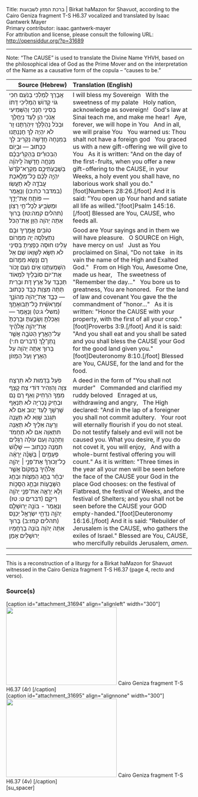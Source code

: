 <html>
<head></head>
<body>
Title: ברכת המזון לשבועות ‬| Birkat haMazon for Shavuot, according to the Cairo Geniza fragment ‫T-S H6.37 vocalized and translated by Isaac Gantwerk Mayer<br />
Primary contributor: isaac.gantwerk-mayer<br />
For attribution and license, please consult the following URL: <a href="http://opensiddur.org/?p=31689">http://opensiddur.org/?p=31689</a>
<p />
<hr />

Note: “The CAUSE” is used to translate the Divine Name YHVH, based on the philosophical idea of God as the Prime Mover and on the interpretation of the Name as a causative form of the copula – “causes to be.”

<table style="margin-left: auto;margin-right: auto;" class="draggable">
<thead><tr><th id="x" style="text-align: right;">Source (Hebrew)</th><th style="text-align: left;">Translation (English)</th></tr></thead>
<tbody>
<tr><td style="vertical-align:top;">
<div class="liturgy"><span lang="he">
‫<span class="acrostic">אֲ</span>בָרֵךְ לְמַלְכִּי‬
‫‫<span class="acrostic">בְּ</span>נֹעַם חִכִּי‬
‫‫<span class="acrostic">גּ</span>וֹי קָדוֹשׁ הַמְלִיכִי‬
‫‫<span class="acrostic">דָּ</span>תוֹ בְּסִינַי חַנְּכִי וְהַשְּׁמִיעִי אָנֹכִי‬
‫<span class="acrostic">‫הֵ</span>ן לָעַד ‬‪נְיַחֶלָךְ‬‫ ‬
‫‫<span class="acrostic">וּ</span>בַכֹּל נְהַלֶּלָךְ‬
‪‫<span class="acrostic">זִ</span>יהַרְתָּנוּ‬‫ זָר לֹא יִהְיֶה לָךְ‬
‪‫<span class="acrostic">חָ</span>נַנְתָּנוּ‬‫ בְּמִנְחָה חֲדָשָׁה נַקְרִיב לָךְ‬
‫כַּכָּתוּב — וּבְי֣וֹם הַבִּכּוּרִ֗ים 
בְּהַקְרִ֨יבְכֶ֜ם מִנְחָ֤ה חֲדָשָׁה֙ לַֽיהֹוָ֔ה בְּשָׁבֻעֹ֖תֵיכֶ֑ם
מִֽקְרָא־קֹ֙דֶשׁ֙ יִהְיֶ֣ה לָכֶ֔ם 
כׇּל־מְלֶ֥אכֶת עֲבֹדָ֖ה לֹ֥א תַעֲשֽׂוּ׃ <span class="citation">(במדבר כח:כו)‬</span>
‫וְנֶאֱמַר — פּוֹתֵ֥חַ אֶת־יָדֶ֑ךָ 
וּמַשְׂבִּ֖יעַ לְכׇל־חַ֣י רָצֽוֹן׃ <span class="citation">(תהלים קמה:טז)‬</span>
‫בָּרוּךְ אַתָּה יְהֹוָה הַזָּן אֶת־הַכֹּל‬‪׃‬
</span></div></td>
 
<td style="vertical-align:top;">
<div class="english">
‬‫I will bless my Sovereign‬ <span class="acrostic">&nbsp;</span>
With the sweetness of my palate‬‬ <span class="acrostic">&nbsp;</span>
Holy nation, acknowledge as sovereign‬‪!‬‬ <span class="acrostic">&nbsp;</span>
God's law at Sinai teach me, and make me hear!‬‬ <span class="acrostic">&nbsp;</span>
Aye, forever, we will hope in You‬‬ <span class="acrostic">&nbsp;</span>
And in all, we will praise You‬‬ <span class="acrostic">&nbsp;</span>
You warned us: Thou shalt not have a foreign god‬‬ <span class="acrostic">&nbsp;</span>
You graced us with a new gift-offering we will give to You‬‬ <span class="acrostic">&nbsp;</span>
‪As it is written: "And on the day of the first-fruits, 
when you offer a new gift-offering to the CAUSE, in your Weeks, 
a holy event you shall have, 
no laborious work shall you do."[foot]Numbers 28:26.[/foot]
‪And it is said: "You open up Your hand 
and satiate all life as willed."[foot]Psalm 145:16.[/foot]
‪Blessed are You, CAUSE, who feeds all.‬
</div></td></tr>


<tr><td style="vertical-align:top;">
<div class="liturgy"><span lang="he">
‫‫<span class="acrostic">ט</span>וֹבִים אֳמָרֶיךָ וּבָם ‬‪נִתְעַלְּסָה‬
‫<span class="acrostic">‫יָ</span>הּ מִמָּרוֹם עָלֵינוּ חוּסָה‬
‫<span class="acrostic">‫כְּ</span>פָצִיתָ בַּסִּינַי לֹא תִּשָּׂא‬
‫‫<span class="acrostic">לְ</span>שָׁוְאוֹ שֵׁם אֵל רָם וְנָשָׂא‬
‫‫<span class="acrostic">מִ</span>מָּרוֹם הִשְׁמַעְתָּנוּ אָיֹם‬
‫‫<span class="acrostic">נֹ</span>עַם זָכוֹר אֶת־יוֹם‬
‫‫<span class="acrostic">ס</span>וֹבְלֶיךָ לִמְאוֹד תְּכַבֵּד‬
‫<span class="acrostic">‫עַ</span>ל אֶרֶץ דָּת וּבְרִית תַּתָּה מִצְוַת כָּבֵד‬
‫כַּכָּתוּב — כַּבֵּ֣ד אֶת־יְ֭הֹוָה מֵהוֹנֶ֑ךָ
 וּ֝מֵרֵאשִׁ֗ית כׇּל־תְּבוּאָתֶֽךָ׃ <span class="citation">(משלי ג:ט)‬</span>
‫וְנֶאֱמַר — וְאָכַלְתָּ֖ 
וְשָׂבָ֑עְתָּ 
וּבֵֽרַכְתָּ֙ אֶת־יְהֹוָ֣ה אֱלֹהֶ֔יךָ
עַל־הָאָ֥רֶץ הַטֹּבָ֖ה אֲשֶׁ֥ר נָֽתַן־לָֽךְ׃ <span class="citation">(דברים ח:י)‬</span>
‫בָּרוּךְ אַתָּה יְהֹוָה עַל הָאָרֶץ וְעַל הַמָּזוֹן‬‪׃‬
</span></div></td>
 
<td style="vertical-align:top;">
<div class="english">
Good are Your sayings and in them we will have pleasure.‬‬ <span class="acrostic">&nbsp;</span>
O SOURCE on High, have mercy on us!‬‬ <span class="acrostic">&nbsp;</span>
Just as You proclaimed on Sinai, "Do not take‬ <span class="acrostic">&nbsp;</span>
in its vain the name of the High and Exalted God."‬‬ <span class="acrostic">&nbsp;</span>
From on High You, Awesome One, made us hear,‬‬ <span class="acrostic">&nbsp;</span>
The sweetness of "Remember the day..."‬‬ <span class="acrostic">&nbsp;</span>
You bore us to greatness, You are honored.‬‬ <span class="acrostic">&nbsp;</span>
For the land of law and covenant You gave the the commandment of "honor..."‬‬ <span class="acrostic">&nbsp;</span>
‪As it is written: "Honor the CAUSE  with your property, 
with the first of all your crop."[foot]Proverbs 3:9.[/foot]
‪And it is said: "And you shall eat 
and you shall be sated 
and you shall bless the CAUSE your God 
for the good land given you."[foot]Deuteronomy 8:10.[/foot]
‪Blessed are You, CAUSE, for the land and for the food.‬
</div></td></tr>


<tr><td style="vertical-align:top;">
<div class="liturgy"><span lang="he">
‫<span class="acrostic">‫פֹּ</span>עַל בִּדְמוּת לֹא תִּרְצָח‬
‫‫<span class="acrostic">צִ</span>וָּה וְהִזְהִיר דּוֹדִי צַח‬
‫‫<span class="acrostic">קָ</span>צַף מִמְּךָ הִרְחִיק וְאַף‬
‫‫<span class="acrostic">רָ</span>ם נָם וּבְחֵיק נָכְרִיָּה לֹא תִּנְאָף‬
‫‫<span class="acrostic">שׇׁ</span>רְשָׁךְ לָעַד יָנוּב אִם לֹא תִּגְנֹב‬
‫שָׁוְא לֹא תַּעֲנֶה וְרָעָה אֵלֶיךָ לֹא תְּאֻנֶּה‬
‫‫<span class="acrostic">תִּ</span>תְאַוֶּה אִם לֹא תַּחְמֹד וְתֵהָנֶה‬
‫וְעִם עוֹלָה רְגָלִים תִּמְנֶה‬
‫כַּכָּתוּב — שָׁל֣וֹשׁ פְּעָמִ֣ים ׀ בַּשָּׁנָ֡ה 
יֵרָאֶ֨ה כׇל־זְכוּרְךָ֜ אֶת־פְּנֵ֣י ׀ יְהֹוָ֣ה אֱלֹהֶ֗יךָ
 בַּמָּקוֹם֙ אֲשֶׁ֣ר יִבְחָ֔ר 
בְּחַ֧ג הַמַּצּ֛וֹת 
וּבְחַ֥ג הַשָּׁבֻע֖וֹת 
וּבְחַ֣ג הַסֻּכּ֑וֹת 
וְלֹ֧א יֵרָאֶ֛ה אֶת־פְּנֵ֥י יְהֹוָ֖ה רֵיקָֽם׃ (דברים ט: טז)‬
‫וְנֶאֱמַר - בּוֹנֵ֣ה יְרֽוּשָׁלַ֣&#x200d;ִם יְהֹוָ֑ה
נִדְחֵ֖י יִשְׂרָאֵ֣ל יְכַנֵּֽס׃ <span class="citation">(תהלים קמז:ב)‬</span>
‫בָּרוּךְ אַתָּה יְהֹוָה בּוֹנֶה בְרַחֲמָיו יְרוּשָׁלַיִם אָמֵן‬‪׃‬
</span></div></td>
 
<td style="vertical-align:top;">
<div class="english">
A deed in the form of "You shall not murder"‬‬ <span class="acrostic">&nbsp;</span>
Commanded and clarified my ruddy beloved‬‬ <span class="acrostic">&nbsp;</span>
Enraged at us, withdrawing and angry,‬ <span class="acrostic">&nbsp;</span>
The High declared: "And in the lap of a foreigner you shall not commit adultery.‬‬ <span class="acrostic">&nbsp;</span>
Your root will eternally flourish if you do not steal.‬‬ <span class="acrostic">&nbsp;</span>
‪Do not testify falsely and evil will not be caused you.‬
What you desire, if you do not covet it, you will enjoy,‬‬ <span class="acrostic">&nbsp;</span>
‪And with a whole-burnt festival offering you will count."‬
‪As it is written: "Three times in the year 
all your men will be seen before the face of the CAUSE your God 
in the place God chooses: 
on the festival of Flatbread, 
the festival of Weeks, 
and the festival of Shelters; 
and you shall not be seen before the CAUSE your GOD empty-handed."[foot]Deuteronomy 16:16.[/foot]
‪And it is said: "Rebuilder of Jerusalem is the CAUSE, 
who gathers the exiles of Israel."‬
‪Blessed are You, CAUSE, who mercifully rebuilds Jerusalem, <em>amen</em>.‬
</div></td></tr>
</tbody></table>

<hr />

This is a reconstruction of a liturgy for a Birkat haMazon for Shavuot witnessed in the Cairo Geniza fragment T-S H6.37 (page 4, recto and verso)‬.

<h3>Source(s)</h3>

<span style="float: right;">[caption id="attachment_31694" align="alignleft" width="300"]<a href="https://opensiddur.org/wp-content/uploads/2020/05/T-S-H6.37-4r-smol.jpg"><img src="https://opensiddur.org/wp-content/uploads/2020/05/T-S-H6.37-4r-smol-300x211.jpg" alt="" width="300" height="211" class="size-medium wp-image-31694" /></a> Cairo Geniza fragment T-S H6.37 (4r) [/caption]</span>  <span style="float: left;">[caption id="attachment_31695" align="alignnone" width="300"]<a href="https://opensiddur.org/wp-content/uploads/2020/05/T-S-H6.37-4v-smol.jpg"><img src="https://opensiddur.org/wp-content/uploads/2020/05/T-S-H6.37-4v-smol-300x212.jpg" alt="" width="300" height="212" class="size-medium wp-image-31695" /></a> Cairo Geniza fragment T-S H6.37 (4v) [/caption]</span>[su_spacer]

&nbsp;
</body>
</html>